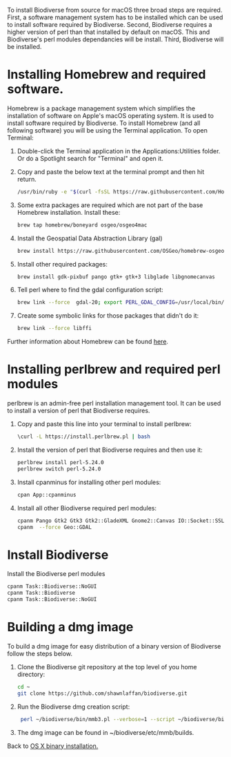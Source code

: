 To install Biodiverse from source for macOS three broad steps are required. First, a software management system has to be installed which can be used to install software required by Biodiverse. Second, Biodiverse requires a higher version of perl than that installed by default on macOS. This and Biodiverse's perl modules dependancies will be install. Third, Biodiverse will be installed.

# Installing Homebrew and required software.
Homebrew is a package management system which simplifies the installation of software on Apple's macOS operating system. It is used to install software required by Biodiverse. To install Homebrew (and all following software) you will be using the Terminal application. To open Terminal:
1. Double-click the Terminal application in the Applications:Utilities folder. Or do a Spotlight search for "Terminal" and open it.
2. Copy and paste the below text at the terminal prompt and then hit return.
   ```sh
   /usr/bin/ruby -e "$(curl -fsSL https://raw.githubusercontent.com/Homebrew/install/master/install)"
   ```
3. Some extra packages are required which are not part of the base Homebrew installation. Install these:

   ```sh
   brew tap homebrew/boneyard osgeo/osgeo4mac
   ```
4. Install the Geospatial Data Abstraction Library (gal)
   ```sh
   brew install https://raw.githubusercontent.com/OSGeo/homebrew-osgeo4mac/master/boneyard/gdal-20.rb
   ```
5. Install other required packages:
   ```sh
   brew install gdk-pixbuf pango gtk+ gtk+3 libglade libgnomecanvas
   ```
5. Tell perl where to find the gdal configuration script:
   ```sh 
   brew link --force  gdal-20; export PERL_GDAL_CONFIG=/usr/local/bin/gdal-config
   ```
6. Create some symbolic links for those packages that didn't do it:
   ```sh
   brew link --force libffi
   ```
Further information about Homebrew can be found [here](https://brew.sh).

# Installing perlbrew and required perl modules
perlbrew is an admin-free perl installation management tool. It can be used to install a version of perl that Biodiverse requires. 
1. Copy and paste this line into your terminal to install perlbrew:
   ```sh
   \curl -L https://install.perlbrew.pl | bash
   ```
2. Install the version of perl that Biodiverse requires and then use it:
   ```sh
   perlbrew install perl-5.24.0
   perlbrew switch perl-5.24.0
   ```
3. Install cpanminus for installing other perl modules:
   ```sh
   cpan App::cpanminus
   ```
4. Install all other Biodiverse required perl modules:
   ```sh
   cpanm Pango Gtk2 Gtk3 Gtk2::GladeXML Gnome2::Canvas IO::Socket::SSL.pm Glib::Object::Introspection PAR::Packer
   cpanm  --force Geo::GDAL
   ```
# Install Biodiverse
Install the Biodiverse perl modules
   ```sh
   cpanm Task::Biodiverse::NoGUI
   cpanm Task::Biodiverse
   cpanm Task::Biodiverse::NoGUI
   ```
# Building a dmg image
To build a dmg image for easy distribution of a binary version of Biodiverse follow the steps below.

1. Clone the Biodiverse git repository at the top level of you home directory:
   ```sh
   cd ~
   git clone https://github.com/shawnlaffan/biodiverse.git
   ```
2. Run the Biodiverse dmg creation script:
   ```sh
    perl ~/biodiverse/bin/mmb3.pl --verbose=1 --script ~/biodiverse/bin/BiodiverseGUI.pl -i ~/biodiverse/bin/Biodiverse_icon.ico --lib_path=/usr/local/lib
   ```
3. The dmg image can be found in ~/biodiverse/etc/mmb/builds.

Back to [OS X binary installation.](https://github.com/shawnlaffan/biodiverse/wiki/OSX_binary_installation)